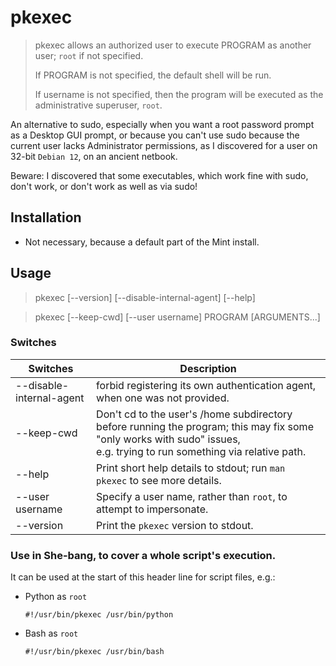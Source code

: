 # pkexec

> pkexec allows an authorized user to execute PROGRAM as another user; `root` if not specified.
> 
> If PROGRAM is not specified, the default shell will be run.
> 
> If username is not specified, then the program will be executed as the administrative
superuser, `root`.

An alternative to sudo, especially when you want a root password prompt as a Desktop GUI prompt, 
or because you can't use sudo because the current user lacks Administrator permissions,
as I discovered for a user on 32-bit `Debian 12`, on an ancient netbook. 

Beware: I discovered that some executables, which work fine with sudo, don't work, or don't work as well as via sudo!

## Installation

- Not necessary, because a default part of the Mint install.

## Usage

> pkexec [--version] \[--disable-internal-agent\] [--help]

> pkexec [--keep-cwd] \[--user username\] PROGRAM \[ARGUMENTS...\]

### Switches

| Switches                 | Description                                                                                                                                                                 |
|--------------------------|-----------------------------------------------------------------------------------------------------------------------------------------------------------------------------|
| --disable-internal-agent | forbid registering its own authentication agent, when one was not provided.                                                                                                 |
| --keep-cwd               | Don't cd to the user's /home subdirectory before running the program; this may fix some "only works with sudo" issues,<br/> e.g. trying to run something via relative path. |
| --help                   | Print short help details to stdout; run `man pkexec` to see more details.                                                                                                   |
| --user username          | Specify a user name, rather than `root`, to attempt to impersonate.                                                                                                         |
| --version                | Print the `pkexec` version to stdout.                                                                                                                                       |


### Use in She-bang, to cover a whole script's execution. 

It can be used at the start of this header line for script files, e.g.:

- Python as `root`
    ```shell
    #!/usr/bin/pkexec /usr/bin/python
    ```

- Bash as `root`
    ```shell
    #!/usr/bin/pkexec /usr/bin/bash
    ```
